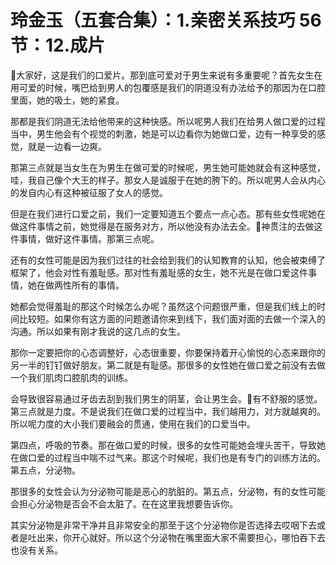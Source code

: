 # 玲金玉（五套合集）：1.亲密关系技巧 56节：12.成片

🎼大家好，这是我们的口爱片。那到底可爱对于男生来说有多重要呢？首先女生在用可爱的时候，嘴巴给到男人的包覆感是我们的阴道没有办法给予的那因为在口腔里面，她的吸土，她的紧食。

那都是我们阴道无法给他带来的这种快感。所以呢男人我们在给男人做口爱的过程当中，男生他会有个视觉的刺激，她是可以边看你为她做口爱，边有一种享受的感觉，就是一边看一边爽。

那第三点就是当女生在为男生在做可爱的时候呢，男生她可能她就会有这种感觉，哇，我自己像个大王的样子。那女人是诚服于在她的胯下的。所以呢男人会从内心的发自内心有这种被征服了女人的感觉。

但是在我们进行口爱之前，我们一定要知道五个要点一点心态。那有些女性呢她在做这件事情之前，她觉得是在服务对方，所以他没有办法去全。🎼神贯注的去做这件事情，做好这件事情。那第三点呢。

还有的女性可能是因为我们过往的社会给到我们的认知教育的认知，他会被束缚了框架了，他会对性有羞耻感。那对性有羞耻感的女生，她不光是在做口爱这件事情，她在做两性所有的事情。

她都会觉得羞耻的那这个时候怎么办呢？虽然这个问题很严重，但是我们线上的时间比较短。如果你有这方面的问题邀请你来到线下，我们面对面的去做一个深入的沟通。所以如果有刚才我说的这几点的女生。

那你一定要把你的心态调整好，心态很重要，你要保持着开心愉悦的心态来跟你的另一半的钉钉做好朋友。第二就是有耻感。那很多的女性她在做口爱之前没有去做一个我们肌肉口腔肌肉的训练。

会导致很容易通过牙齿去刮到我们男生的阴茎，会让男生会。🎼有不舒服的感觉。第三点就是力度。不是说我们在做口爱的过程当中，我们越用力，对方就越爽的。所以呢力度的大小我们要融会的贯通，使用在我们的口爱当中。

第四点，呼吸的节奏。那在做口爱的时候，很多的女性可能她会埋头苦干，导致她在做口爱的过程当中喘不过气来。那这个时候呢，我们也是有专门的训练方法的。第五点，分泌物。

那很多的女性会认为分泌物可能是恶心的肮脏的。第五点，分泌物，有的女性可能会担心分泌物是否会不会太脏了。在在这里我想要告诉你。

其实分泌物是非常干净并且非常安全的那至于这个分泌物你是否选择去哎咽下去或者是吐出来，你开心就好。所以这个分泌物在嘴里面大家不需要担心，哪怕吞下去也没有关系。

